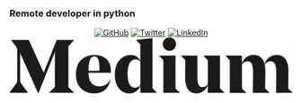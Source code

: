 ### Remote developer in python
<p align="center">
	<a href="https://github.com/andresvanegas19"><img src="https://img.shields.io/github/followers/terrytangyuan.svg?label=GitHub&style=social" alt="GitHub"></a>
	<a href="https://twitter.com/And_Reyw"><img src="https://img.shields.io/twitter/follow/TerryTangYuan?label=Twitter&style=social" alt="Twitter"></a>
	<a href="https://www.linkedin.com/in/andres-reyes3/"><img src="https://img.shields.io/badge/LinkedIn--blueviolet.svg?style=social&logo=linkedin" alt="LinkedIn"></a>
	<a href="https://medium.com/@andresreyesv"><img src="./medium.png"></a>
</p>

